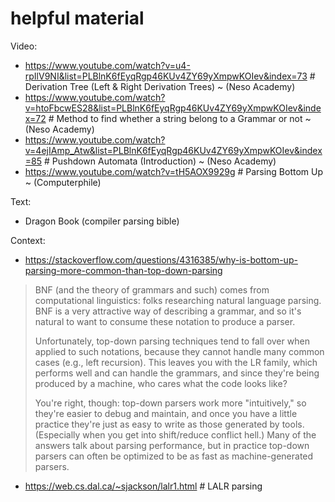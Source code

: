# helpful material

Video:
- https://www.youtube.com/watch?v=u4-rpIlV9NI&list=PLBlnK6fEyqRgp46KUv4ZY69yXmpwKOIev&index=73 # Derivation Tree (Left & Right Derivation Trees) ~ (Neso Academy)
- https://www.youtube.com/watch?v=htoFbcwES28&list=PLBlnK6fEyqRgp46KUv4ZY69yXmpwKOIev&index=72 # Method to find whether a string belong to a Grammar or not ~ (Neso Academy)
- https://www.youtube.com/watch?v=4ejIAmp_Atw&list=PLBlnK6fEyqRgp46KUv4ZY69yXmpwKOIev&index=85 # Pushdown Automata (Introduction) ~ (Neso Academy)
- https://www.youtube.com/watch?v=tH5AOX9929g # Parsing Bottom Up ~ (Computerphile)

Text:
- Dragon Book (compiler parsing bible)

Context:
- https://stackoverflow.com/questions/4316385/why-is-bottom-up-parsing-more-common-than-top-down-parsing

>BNF (and the theory of grammars and such) comes from computational linguistics: folks researching natural language parsing. BNF is a very attractive way of describing a grammar, and so it's natural to want to consume these notation to produce a parser.
>
>Unfortunately, top-down parsing techniques tend to fall over when applied to such notations, because they cannot handle many common cases (e.g., left recursion). This leaves you with the LR family, which performs well and can handle the grammars, and since they're being produced by a machine, who cares what the code looks like?
>
>You're right, though: top-down parsers work more "intuitively," so they're easier to debug and maintain, and once you have a little practice they're just as easy to write as those generated by tools. (Especially when you get into shift/reduce conflict hell.) Many of the answers talk about parsing performance, but in practice top-down parsers can often be optimized to be as fast as machine-generated parsers.

- https://web.cs.dal.ca/~sjackson/lalr1.html # LALR parsing

